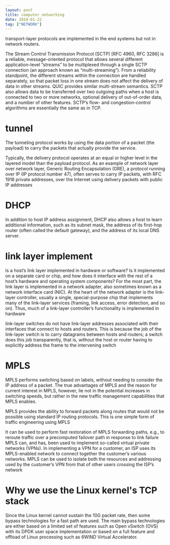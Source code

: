 ```yaml
---
layout: post
title: computer networking
date: 2010-01-22
tag: ["NETWORK"]
---
```


transport-layer protocols are implemented in the end systems but not in network routers.


The Stream Control Transmission Protocol (SCTP) [RFC 4960, RFC 3286] is a reliable, message-oriented protocol that allows several different application-level “streams” to be multiplexed through a single SCTP connection (an approach known as “multi-streaming”). From a reliability standpoint, the different streams within the connection are handled separately, so that packet loss in one stream does not affect the delivery of data in other streams. QUIC provides similar multi-stream semantics. SCTP also allows data to be transferred over two outgoing paths when a host is connected to two or more networks, optional delivery of out-of-order data, and a number of other features. SCTP’s flow- and congestion-control algorithms are essentially the same as in TCP.

# tunnel

The tunneling protocol works by using the data portion of a packet (the payload) to carry the packets that actually provide the service. 

Typically, the delivery protocol operates at an equal or higher level in the layered model than the payload protocol.
As an example of network layer over network layer, Generic Routing Encapsulation (GRE), a protocol running over IP (IP protocol number 47), often serves to carry IP packets, with RFC 1918 private addresses, over the Internet using delivery packets with public IP addresses

# DHCP
In addition to host IP address assignment, DHCP also allows a host to learn additional information, such as its subnet mask, the address of its first-hop router (often called the default gateway), and the address of its local DNS server.

# link layer implement
Is a host’s link layer implemented in hardware or software? Is it implemented on a separate card or chip, and how does it interface with the rest of a host’s hardware and operating system components?
For the most part, the link layer is implemented  in  a  network  adapter,  also  sometimes  known  as  a  network  interface card (NIC). At the heart of the network adapter is the link-layer controller, usually a single, special-purpose chip that implements many of the link-layer services (framing, link access, error detection, and so on). Thus, much of a link-layer controller’s functionality is implemented in hardware

link-layer switches do not have link-layer addresses associated with their interfaces that connect to hosts and routers. This is because the job of the link-layer switch is to carry datagrams between hosts and routers; a switch does  this  job  transparently,  that  is,  without  the  host  or  router  having  to  explicitly address  the frame to the intervening switch

# MPLS

MPLS performs switching based on labels, without needing to consider the IP address of a packet. The true advantages of MPLS and the reason for current interest in MPLS, however, lie not in the potential increases in switching speeds, but rather in the new traffic management capabilities that MPLS enables.

MPLS provides the ability to forward packets along routes that would not be possible using standard IP routing protocols. This is one simple form of  traffic engineering  using MPLS

It can be used to perform fast restoration of MPLS forwarding paths, e.g., to reroute traffic over a precomputed failover path in response to link failure 
MPLS  can,  and  has,  been  used  to  implement  so-called virtual private networks  (VPNs). In implementing a VPN for a customer, an ISP uses its MPLS-enabled network to connect together the customer’s various networks. MPLS can be used to isolate both the resources and addressing used by the customer’s VPN from that of other users crossing the ISP’s network

# Why we use the Linux kernel's TCP stack
Since the Linux kernel cannot sustain the 10G packet rate, then some bypass technologies for a fast path are used. The main bypass technologies are either based on a limited set of features such as Open vSwitch (OVS) with its DPDK user space implementation or based on a full feature and offload of Linux processing such as 6WIND Virtual Accelerator.
